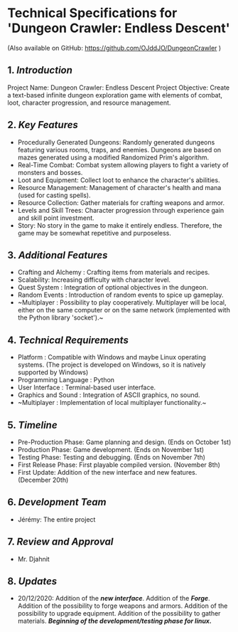 # Technical Specifications for **'Dungeon Crawler: Endless Descent'**

(Also available on GitHub: https://github.com/OJddJO/DungeonCrawler )

## 1. ***Introduction***

Project Name: Dungeon Crawler: Endless Descent
Project Objective: Create a text-based infinite dungeon exploration game with elements of combat, loot, character progression, and resource management.

## 2. ***Key Features***

-   Procedurally Generated Dungeons: Randomly generated dungeons featuring various rooms, traps, and enemies. Dungeons are based on mazes generated using a modified Randomized Prim's algorithm.
-   Real-Time Combat: Combat system allowing players to fight a variety of monsters and bosses.
-   Loot and Equipment: Collect loot to enhance the character's abilities.
-   Resource Management: Management of character's health and mana (used for casting spells).
-   Resource Collection: Gather materials for crafting weapons and armor.
-   Levels and Skill Trees: Character progression through experience gain and skill point investment.
-   Story: No story in the game to make it entirely endless. Therefore, the game may be somewhat repetitive and purposeless.

## 3. ***Additional Features***

-   Crafting and Alchemy : Crafting items from materials and recipes.
-   Scalability: Increasing difficulty with character level.
-   Quest System : Integration of optional objectives in the dungeon.
-   Random Events : Introduction of random events to spice up gameplay.
-   ~Multiplayer : Possibility to play cooperatively. Multiplayer will be local, either on the same computer or on the same network (implemented with the Python library 'socket').~

## 4. ***Technical Requirements***

-   Platform : Compatible with Windows and maybe Linux operating systems. (The project is developed on Windows, so it is natively supported by Windows)
-   Programming Language : Python
-   User Interface : Terminal-based user interface.
-   Graphics and Sound : Integration of ASCII graphics, no sound.
-   ~Multiplayer : Implementation of local multiplayer functionality.~

## 5. ***Timeline***

-   Pre-Production Phase: Game planning and design. (Ends on October 1st)
-   Production Phase: Game development. (Ends on November 1st)
-   Testing Phase: Testing and debugging. (Ends on November 7th)
-   First Release Phase: First playable compiled version. (November 8th)
-   First Update: Addition of the new interface and new features. (December 20th)

## 6. ***Development Team***

-   Jérémy: The entire project

## 7. ***Review and Approval***

-   Mr. Djahnit

## 8. ***Updates***

-   20/12/2020: Addition of the ***new interface***. Addition of the ***Forge***. Addition of the possibility to forge weapons and armors. Addition of the possibility to upgrade equipment. Addition of the possibility to gather materials. ***Beginning of the development/testing phase for linux.***